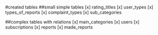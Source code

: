 #created tables
##small simple tables
[x] rating_titles
[x] user_types
[x] types_of_reports
[x] complaint_types
[x] sub_categories

##complex tables with relations
[x] main_categories
[x] users
[x] subscriptions
[x] reports
[x] made_reports